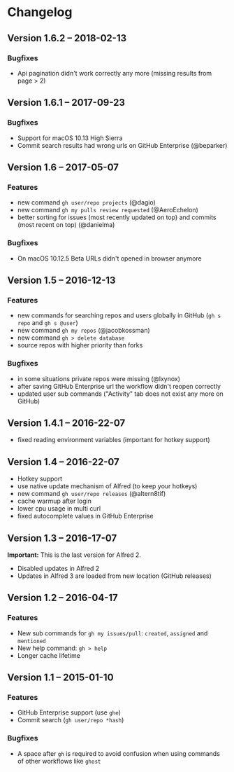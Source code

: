 Changelog
=========

Version 1.6.2 – 2018-02-13
--------------------------

### Bugfixes

* Api pagination didn't work correctly any more (missing results from page > 2)


Version 1.6.1 – 2017-09-23
--------------------------

### Bugfixes

* Support for macOS 10.13 High Sierra
* Commit search results had wrong urls on GitHub Enterprise (@beparker)


Version 1.6 – 2017-05-07
------------------------

### Features

* new command `gh user/repo projects` (@dagio)
* new command `gh my pulls review requested` (@AeroEchelon)
* better sorting for issues (most recently updated on top) and commits (most recent on top) (@danielma)

### Bugfixes

* On macOS 10.12.5 Beta URLs didn't opened in browser anymore


Version 1.5 – 2016-12-13
------------------------

### Features

* new commands for searching repos and users globally in GitHub (`gh s repo` and `gh s @user`)
* new command `gh my repos` (@jacobkossman)
* new command `gh > delete database`
* source repos with higher priority than forks

### Bugfixes

* in some situations private repos were missing (@lxynox)
* after saving GitHub Enterprise url the workflow didn't reopen correctly
* updated user sub commands ("Activity" tab does not exist any more on GitHub)


Version 1.4.1 – 2016-22-07
--------------------------

* fixed reading environment variables (important for hotkey support)


Version 1.4 – 2016-22-07
------------------------

* Hotkey support
* use native update mechanism of Alfred (to keep your hotkeys)
* new command `gh user/repo releases` (@altern8tif)
* cache warmup after login
* lower cpu usage in multi curl
* fixed autocomplete values in GitHub Enterprise


Version 1.3 – 2016-17-07
------------------------

**Important:** This is the last version for Alfred 2.

* Disabled updates in Alfred 2
* Updates in Alfred 3 are loaded from new location (GitHub releases)


Version 1.2 – 2016-04-17
------------------------

### Features

* New sub commands for `gh my issues/pull`: `created`, `assigned` and `mentioned`
* New help command: `gh > help`
* Longer cache lifetime


Version 1.1 – 2015-01-10
------------------------

### Features

* GitHub Enterprise support (use `ghe`)
* Commit search (`gh user/repo *hash`)

### Bugfixes

* A space after `gh` is required to avoid confusion when using commands of other workflows like `ghost`
